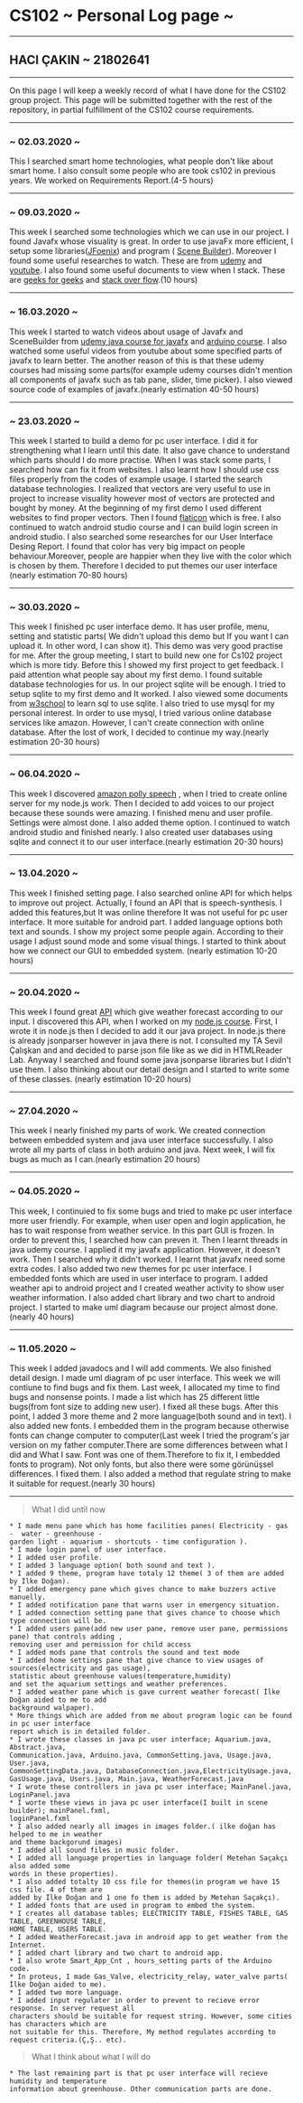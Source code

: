 # CS102 ~ Personal Log page ~
****
## HACI ÇAKIN ~ 21802641
****

On this page I will keep a weekly record of what I have done for the CS102 group project. This page will be submitted together with the rest of the repository, in partial fulfillment of the CS102 course requirements.

---

### ~ 02.03.2020 ~
This I searched smart home technologies, what people don't like about smart home. I also consult some people who are took cs102 in previous years. We worked on Requirements Report.(4-5 hours)

---

### ~ 09.03.2020 ~
This week I searched some technologies which we can use in our project. I found Javafx whose visuality is great. In order to use javaFx more efficient, I setup some libraries([JFoenix](https://github.com/jfoenixadmin/JFoenix)) and program ( [Scene Builder](https://www.oracle.com/technetwork/java/javase/downloads/javafxscenebuilder-info-2157684.html)). Moreover I found some useful researches to watch. These are from [udemy](https://www.udemy.com/) and [youtube](https://www.youtube.com/). I also found some useful documents to view when I stack. These are [geeks for geeks](https://www.geeksforgeeks.org/) and [stack over flow](https://stackoverflow.com/).(10 hours) 

---

### ~ 16.03.2020 ~
This week I started to watch videos about usage of Javafx and SceneBuilder from [udemy java course for javafx](https://www.udemy.com/course/sifirdan-zirveye-adim-adim-bol-uygulamali-java-kursu/) and [arduino course](https://www.udemy.com/course/android-mobil-uygulama-gelistirme-egitimi-java). I also watched some useful videos from youtube about some specified parts of javafx to learn better. The another reason of this is that these udemy courses had missing some parts(for example udemy courses didn't mention all components of javafx such as tab pane, slider, time picker). I also viewed source code of examples of javafx.(nearly estimation 40-50 hours)

---

### ~ 23.03.2020 ~
This week I started to build a demo for pc user interface. I did it for strengthening what I learn until this date. It also gave chance to understand which parts should I do more practise. When I was stack some parts, I searched how can fix it from websites. I also learnt how I should use css files properly from the codes of example usage. I started the search database technologies. I realized that vectors are very useful to use in project to increase visuality however most of vectors are protected and bought by money. At the beginning of my first demo I used different websites to find proper vectors. Then I found [flaticon](https://www.flaticon.com/) which is free. I also continued to watch android studio course and I can build login screen in android studio. I also searched some researches for our User Interface Desing Report. I found that color has very big impact on people behaviour.Moreover, people are happier when they live with the color which is chosen by them. Therefore I decided to put themes our user interface (nearly estimation 70-80 hours)

---

### ~ 30.03.2020 ~
This week I finished pc user interface demo. It has user profile, menu, setting and statistic parts( We didn't upload this demo but If you want I can upload it. In other word, I can show it). This demo was very good practise for me. After the group meeting, I start to build new one for Cs102 project which is more tidy.  Before this I showed my first project to get feedback. I paid attention what people say about my first demo. I found suitable database technologies for us. In our project sqlite will be enough. I tried to setup sqlite to my first demo and It worked. I also viewed some documents from [w3school](https://www.w3schools.com/) to learn sql to use sqlite. I also tried to use mysql for my personal interest. In order to use mysql, I tried various online database services like amazon. However, I can't create connection with online database. After the lost of work, I decided to continue my way.(nearly estimation 20-30 hours)

---

### ~ 06.04.2020 ~
This week I discovered [amazon polly speech](https://aws.amazon.com/tr/polly/) , when I tried to create online server for my node.js work. Then I decided to add voices to our project because these sounds were amazing. I finished menu and user profile. Settings were almost done. I also added theme option. I continued to watch android studio and finished nearly. I also created user databases using sqlite and connect it to our user interface.(nearly estimation 20-30 hours)

---

### ~ 13.04.2020 ~
This week I finished setting page. I also searched online API for which helps to improve out project. Actually, I found an API that is speech-synthesis. I added this features,but It was online therefore It was not useful for pc user interface. It more suitable for android part. I added language options both text and sounds. I show my project some people again. According to their usage I adjust sound mode and some visual things. I started to think about how we connect our GUI to embedded system.  (nearly estimation 10-20 hours)

---

### ~ 20.04.2020 ~
This week I found great [API](https://weatherstack.com/) which give weather forecast according to our input. I discovered this API, when I worked on my [node.js course](https://www.udemy.com/course/the-complete-nodejs-developer-course-2/). First, I wrote it in node.js then I decided to add it our java project.
In node.js there is already jsonparser however in java there is not. I consulted my TA Sevil Çalışkan and and decided to parse json file like as we did in HTMLReader Lab. Anyway I searched and found some java jsonparse libraries but I didn't use them. I also thinking about our detail design and I started to write some of these classes. (nearly estimation 10-20 hours)

---

### ~ 27.04.2020 ~
This week I nearly finished my parts of work. We created connection between embedded system and java user interface successfully. I also wrote all my parts of class in both arduino and java. Next week, I will fix bugs as much as I can.(nearly estimation 20 hours)

---

### ~ 04.05.2020 ~
This week, I continuied to fix some bugs and tried to make pc user interface more user friendly. For example, when user open and login application, he has to wait response from weather service. In this part GUI is frozen. In order to prevent this, I searched how can preven it. Then I learnt threads in java udemy course. I applied it my javafx application. However, it doesn't work. Then I searched why it didn't worked. I learnt that javafx need some extra codes. I also added two new themes for pc user interface. I embedded fonts which are used in user interface to program.  I added weather api to android project and I created weather activity to show user weather information. I also added chart library and two chart to android project. I started to make uml diagram because our project almost done.(nearly 40 hours)

---

### ~ 11.05.2020 ~
This week I added javadocs and I will add comments. We also finished detail design. I made uml diagram of pc user interface. This week we will contiune to find bugs and fix them. Last week, I allocated my time to find bugs and nonsense points. I made a list which has 25 different little bugs(from font size to adding new user). I fixed all these bugs. After this point, I added 3 more theme and 2 more language(both sound and in text). I also added new fonts. I embedded them in the program because otherwise fonts can change computer to computer(Last week I tried the program's jar version on my father computer.There are some differences between what I did and What I saw. Font was one of them.Therefore to fix it, I embedded fonts to program). Not only fonts, but also there were some görünüşsel differences. I fixed them. I also added a method that regulate string to make it suitable for request.(nearly 30 hours) 
****

> What I did until now
```
* I made menu pane which has home facilities panes( Electricity - gas -  water - greenhouse - 
garden light - aquarium - shortcuts - time configuration ).
* I made login panel of user interface.
* I added user profile.
* I added 3 language option( both sound and text ).
* I added 9 theme, program have totaly 12 theme( 3 of them are added by İlke Doğan).
* I added emergency pane which gives chance to make buzzers active manuelly.
* I added notification pane that warns user in emergency situation.
* I added connection setting pane that gives chance to choose which type connection will be.
* I added users pane(add new user pane, remove user pane, permissions pane) that controls adding ,
removing user and permission for child access
* I added mods pane that controls the sound and text mode
* I added home settings pane that give chance to view usages of sources(electricity and gas usage),
statistic about greenhouse values(temperature,humidity) 
and set the aquarium settings and weather preferences.
* I added weather pane which is gave current weather forecast( İlke Doğan aided to me to add 
background walpaper).
* More things which are added from me about program logic can be found in pc user interface
report which is in detailed folder.
* I wrote these classes in java pc user interface; Aquarium.java, Abstract.java, 
Communication.java, Arduino.java, CommonSetting.java, Usage.java, User.java, 
CommonSettingData.java, DatabaseConnection.java,ElectricityUsage.java,
GasUsage.java, Users.java, Main.java, WeatherForecast.java
* I wrote these controllers in java pc user interface; MainPanel.java, LoginPanel.java
* I worte these views in java pc user interface(I built in scene builder); mainPanel.fxml,
loginPanel.fxml
* I also added nearly all images in images folder.( ilke doğan has helped to me in weather 
and theme backgorund images)
* I added all sound files in music folder.
* I added all language properties in language folder( Metehan Saçakçı also added some
words in these properties).
* I also added totalty 10 css file for themes(in program we have 15 css file. 4 of them are 
added by İlke Doğan and 1 one fo them is added by Metehan Saçakçı).
* I added fonts that are used in program to embed the system.
* I creates all database tables; ELECTRICITY TABLE, FISHES TABLE, GAS TABLE, GREENHOUSE TABLE,
HOME TABLE, USERS TABLE.
* I added WeatherForecast.java in android app to get weather from the Internet.
* I added chart library and two chart to android app.
* I also wrote Smart_App_Cnt , hours_setting parts of the Arduino code.
* In proteus, I made Gas_Valve, electricity_relay, water_valve parts( İlke Doğan aided to me).
* I added two more language.
* I added input regulater in order to prevent to recieve error response. In server request all
characters should be suitable for request string. However, some cities has characters which are
not suitable for this. Therefore, My method regulates according to request criteria.(Ç,Ş.. etc).
```

> What I think about what I will do 
```
* The last remaining part is that pc user interface will recieve humidity and temperature 
information about greenhouse. Other communication parts are done.
```